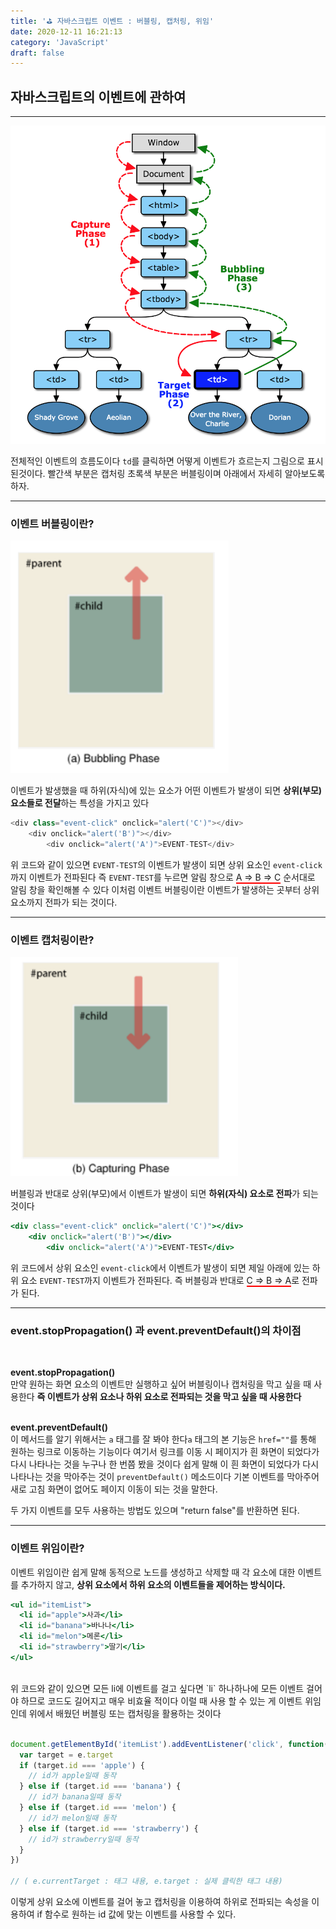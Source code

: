 ```yaml
---
title: '⛳️ 자바스크립트 이벤트 : 버블링, 캡처링, 위임'
date: 2020-12-11 16:21:13
category: 'JavaScript'
draft: false
---
```


## **자바스크립트의 이벤트에 관하여**

---

![](./images/event.png)

전체적인 이벤트의 흐름도이다 `td`를 클릭하면 어떻게 이벤트가 흐르는지 그림으로 표시된것이다. 빨간색 부분은 캡처링 초록색 부분은 버블링이며 아래에서 자세히 알아보도록 하자.

---

### **이벤트 버블링이란?**

![](./images/Bubbling.png)

이벤트가 발생했을 때 하위(자식)에 있는 요소가 어떤 이벤트가 발생이 되면 **상위(부모) 요소들로 전달**하는 특성을 가지고 있다

```js
<div class="event-click" onclick="alert('C')"></div>
    <div onclick="alert('B')"></div>
        <div onclick="alert('A')">EVENT-TEST</div>
```

위 코드와 같이 있으면 `EVENT-TEST`의 이벤트가 발생이 되면 상위 요소인 `event-click`까지 이벤트가 전파된다 즉 `EVENT-TEST`를 누르면 알림 창으로 <span style="border-bottom: 2px solid red">A ⇒ B ⇒ C</span> 순서대로 알림 창을 확인해볼 수 있다 이처럼 이벤트 버블링이란 이벤트가 발생하는 곳부터 상위 요소까지 전파가 되는 것이다.

---

### **이벤트 캡처링이란?**

![](./images/Capturing.png)

버블링과 반대로 상위(부모)에서 이벤트가 발생이 되면 **하위(자식) 요소로 전파**가 되는 것이다

```jsx
<div class="event-click" onclick="alert('C')"></div>
    <div onclick="alert('B')"></div>
        <div onclick="alert('A')">EVENT-TEST</div>
```

위 코드에서 상위 요소인 `event-click`에서 이벤트가 발생이 되면 제일 아래에 있는 하위 요소 `EVENT-TEST`까지 이벤트가 전파된다. 즉 버블링과 반대로 <span style="border-bottom: 2px solid red">C ⇒ B ⇒ A</span>로 전파가 된다.

---

### **event.stopPropagation() 과 event.preventDefault()의 차이점**

<br>

**event.stopPropagation()**<br>
만약 원하는 화면 요소의 이벤트만 실행하고 싶어 버블링이나 캡처링을 막고 싶을 때 사용한다 **즉 이벤트가 상위 요소나 하위 요소로 전파되는 것을 막고 싶을 때 사용한다**
<br/>
<br/>

**event.preventDefault()**<br>
이 메서드를 알기 위해서는 `a` 태그를 잘 봐야 한다`a` 태그의 본 기능은 `href=""`를 통해 원하는 링크로 이동하는 기능이다 여기서 링크를 이동 시 페이지가 흰 화면이 되었다가 다시 나타나는 것을 누구나 한 번쯤 봤을 것이다 쉽게 말해 이 흰 화면이 되었다가 다시 나타나는 것을 막아주는 것이 `preventDefault()` 메소드이다 기본 이벤트를 막아주어 새로 고침 화면이 없어도 페이지 이동이 되는 것을 말한다.

두 가지 이벤트를 모두 사용하는 방법도 있으며 "return false"를 반환하면 된다.

---

### **이벤트 위임이란?**

이벤트 위임이란 쉽게 말해 동적으로 노드를 생성하고 삭제할 때 각 요소에 대한 이벤트를 추가하지 않고, **상위 요소에서 하위 요소의 이벤트들을 제어하는 방식이다.**

```jsx
<ul id="itemList">
  <li id="apple">사과</li>
  <li id="banana">바나나</li>
  <li id="melon">메론</li>
  <li id="strawberry">딸기</li>
</ul>
```

<br/>
위 코드와 같이 있으면 모든 li에 이벤트를 걸고 싶다면 `li` 하나하나에 모든 이벤트 걸어야 하므로 코드도 길어지고 매우 비효율 적이다 이럴 때 사용 할 수 있는 게 이벤트 위임인데 위에서 배웠던 버블링 또는 캡처링을 활용하는 것이다<br/><br/>

```jsx
document.getElementById('itemList').addEventListener('click', function(e) {
  var target = e.target
  if (target.id === 'apple') {
    // id가 apple일때 동작
  } else if (target.id === 'banana') {
    // id가 banana일때 동작
  } else if (target.id === 'melon') {
    // id가 melon일때 동작
  } else if (target.id === 'strawberry') {
    // id가 strawberry일때 동작
  }
})

// ( e.currentTarget : 태그 내용, e.target : 실제 클릭한 태그 내용)
```

이렇게 상위 요소에 이벤트를 걸어 놓고 캡처링을 이용하여 하위로 전파되는 속성을 이용하여 if 함수로 원하는 id 값에 맞는 이벤트를 사용할 수 있다.<br/><br/>
<br/><br/>
